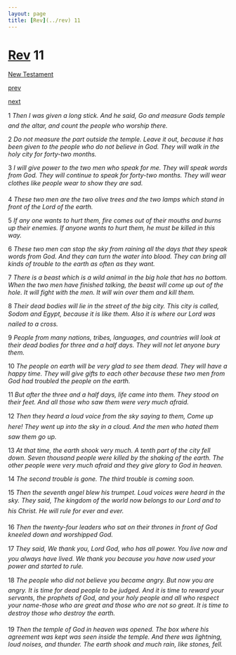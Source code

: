 ```yaml
---
layout: page
title: [Rev](../rev) 11
---
```


# [Rev](../rev) 11

[New Testament](/new-testament)


[prev](rev-10.html)


[next](rev-12.html)

1 _Then I was given a long stick. And he said, Go and measure Gods temple and the altar,  and count the people who worship there._

2 _Do not measure the part outside the temple. Leave it out, because it has been given to the people who do not believe in God. They will walk in the holy city for forty-two months._

3 _I will give power to the two men who speak for me. They will speak words from God.  They will continue to speak for forty-two months. They will wear clothes like people wear to show they are sad._

4 _These two men are the two olive trees and the two lamps which stand in front of the Lord of the earth._

5 _If any one wants to hurt them, fire comes out of their mouths and burns up their enemies.  If anyone wants to hurt them, he must be killed in this way._

6 _These two men can stop the sky from raining all the days that they speak words from God. And they can turn the water into blood. They can bring all kinds of trouble to the earth as often as they want._

7 _There is a beast which is a wild animal in the big hole that has no bottom. When the two men have finished talking, the beast will come up out of the hole. It will fight with the men. It will win over them and kill them._

8 _Their dead bodies will lie in the street of the big city. This city is called, Sodom and Egypt, because it is like them. Also it is where our Lord was nailed to a cross._

9 _People from many nations, tribes, languages, and countries will look at their dead bodies for three and a half days. They will not let anyone bury them._

10 _The people on earth will be very glad to see them dead. They will have a happy time.  They will give gifts to each other because these two men from God had troubled the people on the earth._

11 _But after the three and a half days, life came into them. They stood on their feet. And all those who saw them were very much afraid._

12 _Then they heard a loud voice from the sky saying to them, Come up here! They went up into the sky in a cloud. And the men who hated them saw them go up._

13 _At that time, the earth shook very much. A tenth part of the city fell down. Seven thousand people were killed by the shaking of the earth. The other people were very much afraid and they give glory to God in heaven._

14 _The second trouble is gone. The third trouble is coming soon._

15 _Then the seventh angel blew his trumpet. Loud voices were heard in the sky. They said,  The kingdom of the world now belongs to our Lord and to his Christ. He will rule for ever and ever._

16 _Then the twenty-four leaders who sat on their thrones in front of God kneeled down and worshipped God._

17 _They said, We thank you, Lord God, who has all power. You live now and you always have lived. We thank you because you have now used your power and started to rule._

18 _The people who did not believe you became angry. But now you are angry. It is time for dead people to be judged. And it is time to reward your servants, the prophets of God,  and your holy people and all who respect your name-those who are great and those who are not so great. It is time to destroy those who destroy the earth._

19 _Then the temple of God in heaven was opened. The box where his agreement was kept was seen inside the temple. And there was lightning, loud noises, and thunder. The earth shook and much rain, like stones, fell._

